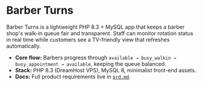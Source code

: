# Barber Turns

Barber Turns is a lightweight PHP 8.3 + MySQL app that keeps a barber shop's walk-in queue fair and transparent. Staff can monitor rotation status in real time while customers see a TV-friendly view that refreshes automatically.

- **Core flow:** Barbers progress through `available → busy_walkin → busy_appointment → available`, keeping the queue balanced.
- **Stack:** PHP 8.3 (DreamHost VPS), MySQL 8, minimalist front-end assets.
- **Docs:** Full product requirements live in [`prd.md`](prd.md).
